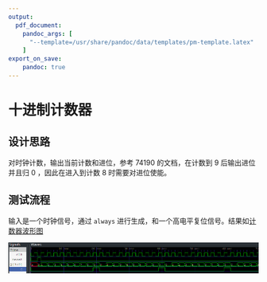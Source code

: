 ```yaml
---
output:
  pdf_document:
    pandoc_args: [
      "--template=/usr/share/pandoc/data/templates/pm-template.latex"
    ]
export_on_save:
    pandoc: true
---
```


# 十进制计数器

## 设计思路

对时钟计数，输出当前计数和进位，参考 74190 的文档，在计数到 9 后输出进位并且归 0 ，因此在进入到计数 8 时需要对进位使能。

## 测试流程

输入是一个时钟信号，通过 `always` 进行生成，和一个高电平复位信号。结果如[计数器波形图](wave.png)

![计数器波形图](wave.png)